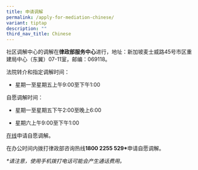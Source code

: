 ```yaml
---
title: 申请调解
permalink: /apply-for-mediation-chinese/
variant: tiptap
description: ""
third_nav_title: Chinese
---
```

<p>社区调解中心的调解在<strong>律政部服务中心</strong>进行，地址：新加坡麦士威路45号市区重建局中心（东翼）07-11室，邮编：069118。</p>
<p>法院转介和指定调解时间：</p>
<ul data-tight="true" class="tight">
<li>
<p>星期一至星期五上午9:00至下午1:00</p>
</li>
</ul>
<p>自愿调解时间：</p>
<ul data-tight="true" class="tight">
<li>
<p>星期一至星期五下午2:00至晚上6:00</p>
</li>
<li>
<p>星期六上午9:00至下午1:00</p>
</li>
</ul>
<p><a href="https://eservices.mlaw.gov.sg/cmc/mediatorsportal/direct-intake/" rel="noopener noreferrer nofollow" target="_blank"><u>在线</u></a>申请自愿调解。</p>
<p>在办公时间内拨打律政部咨询热线<strong>1800 2255 529*</strong>申请自愿调解。</p>
<p><em>*请注意，使用手机拨打电话可能会产生通话费用。</em>
</p>